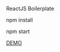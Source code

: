 ReactJS Boilerplate  

npm install

npm start

<a href="https://nabileboukourray.github.io/ReactBoilerplate/">DEMO</a>

